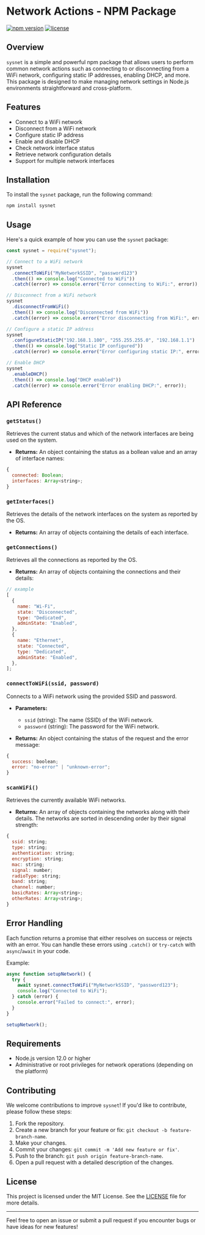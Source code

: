 # Network Actions - NPM Package

[![npm version](https://badge.fury.io/js/sysnet.svg)](https://www.npmjs.com/package/sysnet)
[![license](https://img.shields.io/badge/license-MIT-blue.svg)](https://opensource.org/licenses/MIT)

## Overview

`sysnet` is a simple and powerful npm package that allows users to perform common network actions such as connecting to or disconnecting from a WiFi network, configuring static IP addresses, enabling DHCP, and more. This package is designed to make managing network settings in Node.js environments straightforward and cross-platform.

## Features

- Connect to a WiFi network
- Disconnect from a WiFi network
- Configure static IP address
- Enable and disable DHCP
- Check network interface status
- Retrieve network configuration details
- Support for multiple network interfaces

## Installation

To install the `sysnet` package, run the following command:

```bash
npm install sysnet
```

## Usage

Here's a quick example of how you can use the `sysnet` package:

```javascript
const sysnet = require("sysnet");

// Connect to a WiFi network
sysnet
  .connectToWiFi("MyNetworkSSID", "password123")
  .then(() => console.log("Connected to WiFi"))
  .catch((error) => console.error("Error connecting to WiFi:", error));

// Disconnect from a WiFi network
sysnet
  .disconnectFromWiFi()
  .then(() => console.log("Disconnected from WiFi"))
  .catch((error) => console.error("Error disconnecting from WiFi:", error));

// Configure a static IP address
sysnet
  .configureStaticIP("192.168.1.100", "255.255.255.0", "192.168.1.1")
  .then(() => console.log("Static IP configured"))
  .catch((error) => console.error("Error configuring static IP:", error));

// Enable DHCP
sysnet
  .enableDHCP()
  .then(() => console.log("DHCP enabled"))
  .catch((error) => console.error("Error enabling DHCP:", error));
```

## API Reference

### `getStatus()`

Retrieves the current status and which of the network interfaces are being used on the system.

- **Returns:** An object containing the status as a bollean value and an array of interface names:

```javascript
{
  connected: Boolean;
  interfaces: Array<string>;
}
```

### `getInterfaces()`

Retrieves the details of the network interfaces on the system as reported by the OS.

- **Returns:** An array of objects containing the details of each interface.

### `getConnections()`

Retrieves all the connections as reported by the OS.

- **Returns:** An array of objects containing the connections and their details:

```javascript
// example
[
  {
    name: "Wi-Fi",
    state: "Disconnected",
    type: "Dedicated",
    adminState: "Enabled",
  },
  {
    name: "Ethernet",
    state: "Connected",
    type: "Dedicated",
    adminState: "Enabled",
  },
];
```

### `connectToWiFi(ssid, password)`

Connects to a WiFi network using the provided SSID and password.

- **Parameters:**

  - `ssid` (string): The name (SSID) of the WiFi network.
  - `password` (string): The password for the WiFi network.

- **Returns:** An object containing the status of the request and the error message:

```javascript
{
  success: boolean;
  error: "no-error" | "unknown-error";
}
```

### `scanWiFi()`

Retrieves the currently available WiFi networks.

- **Returns:** An array of objects containing the networks along with their details. The networks are sorted in descending order by their signal strength:

```javascript
{
  ssid: string;
  type: string;
  authentication: string;
  encryption: string;
  mac: string;
  signal: number;
  radioType: string;
  band: string;
  channel: number;
  basicRates: Array<string>;
  otherRates: Array<string>;
}
```

## Error Handling

Each function returns a promise that either resolves on success or rejects with an error. You can handle these errors using `.catch()` or `try-catch` with `async`/`await` in your code.

Example:

```javascript
async function setupNetwork() {
  try {
    await sysnet.connectToWiFi("MyNetworkSSID", "password123");
    console.log("Connected to WiFi");
  } catch (error) {
    console.error("Failed to connect:", error);
  }
}

setupNetwork();
```

## Requirements

- Node.js version 12.0 or higher
- Administrative or root privileges for network operations (depending on the platform)

## Contributing

We welcome contributions to improve `sysnet`! If you'd like to contribute, please follow these steps:

1. Fork the repository.
2. Create a new branch for your feature or fix: `git checkout -b feature-branch-name`.
3. Make your changes.
4. Commit your changes: `git commit -m 'Add new feature or fix'`.
5. Push to the branch: `git push origin feature-branch-name`.
6. Open a pull request with a detailed description of the changes.

## License

This project is licensed under the MIT License. See the [LICENSE](LICENSE) file for more details.

---

Feel free to open an issue or submit a pull request if you encounter bugs or have ideas for new features!
